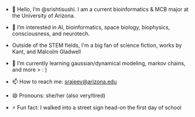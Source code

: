 - 👋 Hello, I’m @srishtisushi. I am a current bioinformatics & MCB major at the University of Arizona. 
- 👀 I’m interested in AI, bioinformatics, space biology, biophysics, consciousness, and neurotech.
- Outside of the STEM fields, I'm a big fan of science fiction, works by Kant, and Malcolm Gladwell
- 🌱 I’m currently learning gaussian/dynamical modeling, markov chains, and more > : )

- 📫 How to reach me: srajeev@arizona.edu
- 😄 Pronouns: she/her (also very/tired)
- ⚡ Fun fact: I walked into a street sign head-on the first day of school



